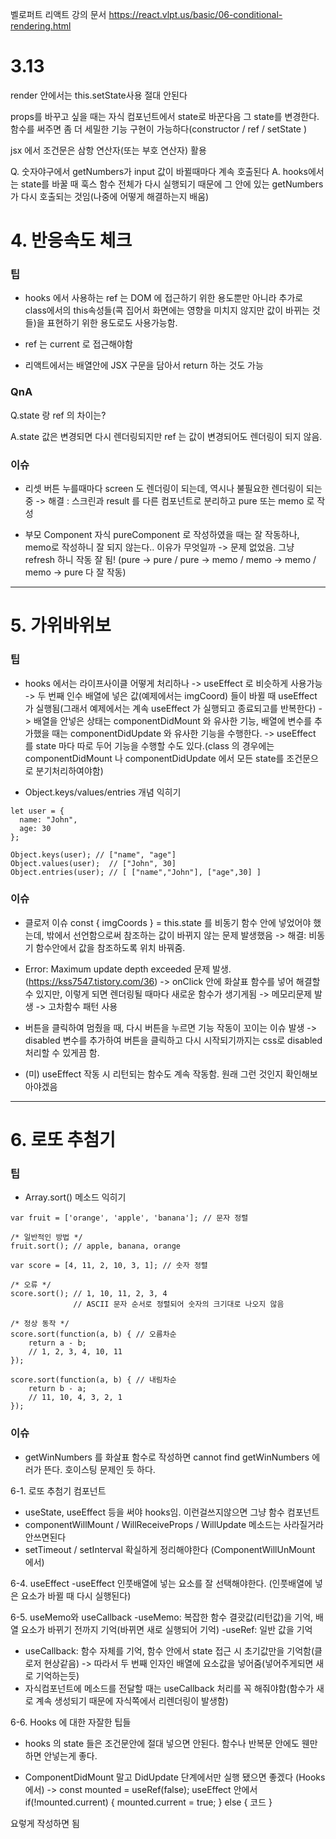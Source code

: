 벨로퍼트 리액트 강의 문서
https://react.vlpt.us/basic/06-conditional-rendering.html

# 3.13

render 안에서는 this.setState사용 절대 안된다

props를 바꾸고 싶을 때는 자식 컴포넌트에서 state로 바꾼다음 그 state를 변경한다.
함수를 써주면 좀 더 세밀한 기능 구현이 가능하다(constructor / ref / setState )

jsx 에서 조건문은 삼항 연산자(또는 부호 연산자) 활용

Q. 숫자야구에서 getNumbers가 input 값이 바뀔때마다 계속 호출된다
A. hooks에서는 state를 바꿀 때 훅스 함수 전체가 다시 실행되기 때문에 그 안에 있는 getNumbers 가 다시 호출되는 것임(나중에 어떻게 해결하는지 배움)

# 4. 반응속도 체크

### 팁

- hooks 에서 사용하는 ref 는 DOM 에 접근하기 위한 용도뿐만 아니라 추가로
  class에서의 this속성들(콕 집어서 화면에는 영향을 미치지 않지만 값이 바뀌는 것들)을 표현하기 위한 용도로도 사용가능함.

- ref 는 current 로 접근해야함

- 리액트에서는 배열안에 JSX 구문을 담아서 return 하는 것도 가능

### QnA

Q.state 랑 ref 의 차이는?

A.state 값은 변경되면 다시 렌더링되지만 ref 는 값이 변경되어도 렌더링이 되지 않음.

### 이슈

- 리셋 버튼 누를때마다 screen 도 렌더링이 되는데, 역시나 불필요한 렌더링이 되는 중
  -> 해결 : 스크린과 result 를 다른 컴포넌트로 분리하고 pure 또는 memo 로 작성

- 부모 Component 자식 pureComponent 로 작성하였을 때는 잘 작동하나, memo로 작성하니 잘 되지 않는다.. 이유가 무엇일까
  -> 문제 없었음. 그냥 refresh 하니 작동 잘 됨! (pure -> pure / pure -> memo / memo -> memo / memo -> pure 다 잘 작동)

---

# 5. 가위바위보

### 팁

- hooks 에서는 라이프사이클 어떻게 처리하나
  -> useEffect 로 비슷하게 사용가능
  -> 두 번째 인수 배열에 넣은 값(예제에서는 imgCoord) 들이 바뀔 때 useEffect 가 실행됨(그래서 예제에서는 계속 useEffect 가 실행되고 종료되고를 반복한다)
  -> 배열을 안넣은 상태는 componentDidMount 와 유사한 기능, 배열에 변수를 추가했을 때는 componentDidUpdate 와 유사한 기능을 수행한다.
  -> useEffect 를 state 마다 따로 두어 기능을 수행할 수도 있다.(class 의 경우에는 componentDidMount 나 componentDidUpdate 에서 모든 state를 조건문으로 분기처리하여야함)

- Object.keys/values/entries 개념 익히기

```
let user = {
  name: "John",
  age: 30
};

Object.keys(user); // ["name", "age"]
Object.values(user);  // ["John", 30]
Object.entries(user); // [ ["name","John"], ["age",30] ]
```

### 이슈

- 클로저 이슈 const { imgCoords } = this.state 를 비동기 함수 안에 넣었어야 했는데, 밖에서 선언함으로써 참조하는 값이 바뀌지 않는 문제 발생했음
  -> 해결: 비동기 함수안에서 값을 참조하도록 위치 바꿔줌.

- Error: Maximum update depth exceeded 문제 발생. (https://kss7547.tistory.com/36)
  -> onClick 안에 화살표 함수를 넣어 해결할 수 있지만, 이렇게 되면 렌더링될 때마다 새로운 함수가 생기게됨 -> 메모리문제 발생
  -> 고차함수 패턴 사용

- 버튼을 클릭하여 멈췄을 때, 다시 버튼을 누르면 기능 작동이 꼬이는 이슈 발생
  -> disabled 변수를 추가하여 버튼을 클릭하고 다시 시작되기까지는 css로 disabled 처리할 수 있게끔 함.

- (미) useEffect 작동 시 리턴되는 함수도 계속 작동함. 원래 그런 것인지 확인해보아야겠음

---

# 6. 로또 추첨기

### 팁

- Array.sort() 메소드 익히기

```
var fruit = ['orange', 'apple', 'banana']; // 문자 정렬

/* 일반적인 방법 */
fruit.sort(); // apple, banana, orange

var score = [4, 11, 2, 10, 3, 1]; // 숫자 정렬

/* 오류 */
score.sort(); // 1, 10, 11, 2, 3, 4
              // ASCII 문자 순서로 정렬되어 숫자의 크기대로 나오지 않음

/* 정상 동작 */
score.sort(function(a, b) { // 오름차순
    return a - b;
    // 1, 2, 3, 4, 10, 11
});

score.sort(function(a, b) { // 내림차순
    return b - a;
    // 11, 10, 4, 3, 2, 1
});
```

### 이슈

- getWinNumbers 를 화살표 함수로 작성하면 cannot find getWinNumbers 에러가 뜬다. 호이스팅 문제인 듯 하다.

6-1. 로또 추첨기 컴포넌트

- useState, useEffect 등을 써야 hooks임. 이런걸쓰지않으면 그냥 함수 컴포넌트
- componentWillMount / WillReceiveProps / WillUpdate 메소드는 사라질거라 안쓰면된다
- setTimeout / setInterval 확실하게 정리해야한다 (ComponentWillUnMount 에서)

6-4. useEffect
-useEffect 인풋배열에 넣는 요소를 잘 선택해야한다. (인풋배열에 넣은 요소가 바뀔 때 다시 실행된다)

6-5. useMemo와 useCallback
-useMemo: 복잡한 함수 결괏값(리턴값)을 기억, 배열 요소가 바뀌기 전까지 기억(바뀌면 새로 실행되어 기억)
-useRef: 일반 값을 기억

- useCallback: 함수 자체를 기억, 함수 안에서 state 접근 시 초기값만을 기억함(클로저 현상같음) -> 따라서 두 번째 인자인 배열에 요소값을 넣어줌(넣어주게되면 새로 기억하는듯)
- 자식컴포넌트에 메소드를 전달할 때는 useCallback 처리를 꼭 해줘야함(함수가 새로 계속 생성되기 때문에 자식쪽에서 리렌더링이 발생함)

6-6. Hooks 에 대한 자잘한 팁들

- hooks 의 state 들은 조건문안에 절대 넣으면 안된다. 함수나 반복문 안에도 웬만하면 안넣는게 좋다.

- ComponentDidMount 말고 DidUpdate 단계에서만 실행 됐으면 좋겠다 (Hooks에서)
  -> const mounted = useRef(false);
  useEffect 안에서 if(!mounted.current) {
  mounted.current = true;
  } else {
  코드
  }

요렇게 작성하면 됨

